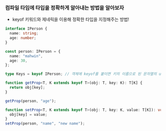 ### 컴파일 타임에 타입을 정확하게 알아내는 방법을 알아보자

- keyof 키워드와 제네릭을 이용해 정확한 타입을 지정해주는 방법!

```ts
interface IPerson {
  name: string;
  age: number;
}

const person: IPerson = {
  name: "mahwin",
  age: 30,
};

type Keys = keyof IPerson; // 객체에 keyof를 붙이면 키의 이름으로 된 문자열의 union type임.

function getProp<T, K extends keyof T>(obj: T, key: K): T[K] {
  return obj[key];
}

getProp(person, "age");

function setProp<T, K extends keyof T>(obj: T, key: K, value: T[K]): void {
  obj[key] = value;
}
setProp(person, "name", "new name");
```
